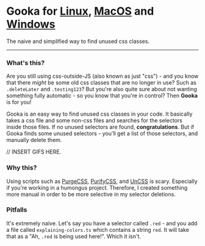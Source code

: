 

# Gooka for [Linux](/), [MacOS](/) and [Windows](/)
The naive and simplified way to find unused css classes.

---

### What's this?
Are you still using css-outside-JS (also known as just "css") - and you know that there *might* be some old css classes that are no longer in use? Such as `.deleteLater` and `.testing123`? But you're also quite sure about not wanting something fully automatic - so you know that you're in control? Then **Gooka** is for you!

Gooka is an easy way to find unused css classes in your code. It basically takes a css file and some non-css files and searches for the selectors inside those files. If no unused selectors are found, **congratulations**. But if Gooka finds some unused selectors - you'll get a list of those selectors, and manually delete them.

// INSERT GIFS HERE.

### Why this?
Using scripts such as [PurgeCSS](https://github.com/FullHuman/purgecss), [PurifyCSS](https://github.com/purifycss/purifycss), and [UnCSS](https://github.com/uncss/uncss) is scary. Especially if you're working in a humongus project. Therefore, I created something more manual in order to be more selective in my selector deletions.

### Pitfalls
It's extremely naive. Let's say you have a selector called `.red` - and you add a file called `explaining-colors.ts` which contains a string `red`. It will take that as a "Ah, `.red` is being used here!". Which it isn't. 